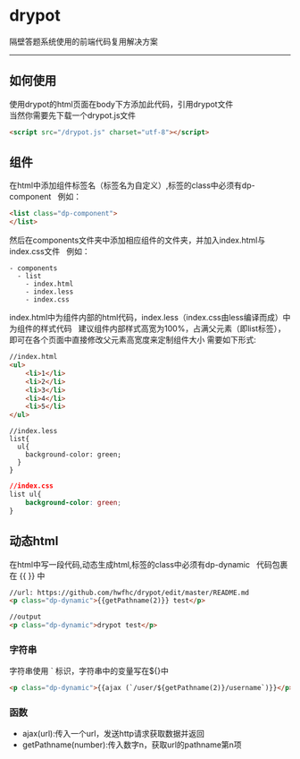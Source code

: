 # drypot
 隔壁答题系统使用的前端代码复用解决方案
 
---
## 如何使用
使用drypot的html页面在body下方添加此代码，引用drypot文件   
当然你需要先下载一个drypot.js文件
```html
<script src="/drypot.js" charset="utf-8"></script>
```  
## 组件
在html中添加组件标签名（标签名为自定义）,标签的class中必须有dp-component   
例如：
```html
<list class="dp-component">
</list>
```   
然后在components文件夹中添加相应组件的文件夹，并加入index.html与index.css文件  
例如：
```
- components
  - list
    - index.html
    - index.less
    - index.css
```

index.html中为组件内部的html代码，index.less（index.css由less编译而成）中为组件的样式代码  
建议组件内部样式高宽为100%，占满父元素（即list标签），即可在各个页面中直接修改父元素高宽度来定制组件大小
需要如下形式:
```html
//index.html
<ul>
    <li>1</li>
    <li>2</li>
    <li>3</li>
    <li>4</li>
    <li>5</li>
</ul>
```

```less
//index.less
list{
  ul{
    background-color: green;
  }
}
```

```css
//index.css
list ul{
    background-color: green;
}
```
## 动态html
在html中写一段代码,动态生成html,标签的class中必须有dp-dynamic  
代码包裹在 {{  }} 中
```html
//url: https://github.com/hwfhc/drypot/edit/master/README.md
<p class="dp-dynamic">{{getPathname(2)}} test</p>

//output
<p class="dp-dynamic">drypot test</p>
```
### 字符串
字符串使用 ` 标识，字符串中的变量写在${}中
```html
<p class="dp-dynamic">{{ajax (`/user/${getPathname(2)}/username`)}}</p>
```
### 函数
+ ajax(url):传入一个url，发送http请求获取数据并返回
+ getPathname(number):传入数字n，获取url的pathname第n项

